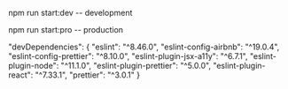 npm run start:dev -- development

npm run start:pro -- production

"devDependencies": {
"eslint": "^8.46.0",
"eslint-config-airbnb": "^19.0.4",
"eslint-config-prettier": "^8.10.0",
"eslint-plugin-jsx-a11y": "^6.7.1",
"eslint-plugin-node": "^11.1.0",
"eslint-plugin-prettier": "^5.0.0",
"eslint-plugin-react": "^7.33.1",
"prettier": "^3.0.1"
}
